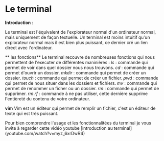 # **Le terminal**

**Introduction** :

Le terminal est l'équivalent de l'explorateur normal d'un ordinateur normal, mais uniquement de façon textuelle. Un terminal est moins intuitif qu'un explorateur normal mais il est bien plus puissant, ce dernier cré un lien direct avec l'ordinateur. 

** les fonctions**
Le terminal recouvre de nombreuses fonctions qui nous permettent de l'executer de différentes maninières : 
_ls_ : commande qui permet de voir dans quel dossier nous nous trouvons. 
_cd_ : commande qui permet d'ouvrir un dossier.
_mkdir_ : commande qui permet de créer un dossier.
_touch_ : commande qui permet de créer un fichier. 
_pwd_ : commande qui permet de nous situer dans les dossiers et fichiers.
_mv_ : commande qui permet de renommer un ficher ou un dossier.
_rm_ : commande qui permet de supprimer.
_rm rf_ : commande à ne pas utiliser, cette dernière supprime l'entièreté du contenu de votre ordinateur. 

**vim** 
Vim est un éditeur qui permet de remplir un fichier, c'est un éditeur de texte qui est très puissant. 

Pour bien comprendre l'usage et les fonctionnalitées du terminal je vous invite à regarder cette vidéo youtube [introduction au terminal] (youtube.com/watch?v=myz_6xrDwR4)

